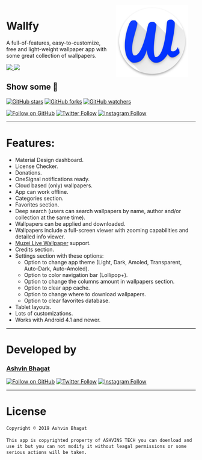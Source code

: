 <img src="https://raw.githubusercontent.com/ashvinstech/Website-Resources/master/web_hi_res_512.png" width="192" align="right" hspace="20" />

Wallfy
======


A full-of-features, easy-to-customize, free and light-weight wallpaper app with some great collection of wallpapers.

<a target="_blank" href="https://play.google.com/store/apps/details?id=com.ashvinstech.wallfy">
<img src="https://upload.wikimedia.org/wikipedia/commons/thumb/c/cd/Get_it_on_Google_play.svg/1280px-Get_it_on_Google_play.svg.png" width="200"/>
</a>

<a target="_blank" href="https://paypal.me/ashvinstech?locale.x=en_GB">
<img src="https://jahirfiquitiva.com/share/support_my_work.svg?maxAge=432000" width="200"/>
</a>

## Show some  :blue_heart:
[![GitHub stars](https://img.shields.io/github/stars/jahirfiquitiva/Frames.svg?style=social&label=Star)](https://github.com/ashvinstech/Website-Resources)
[![GitHub forks](https://img.shields.io/github/forks/jahirfiquitiva/Frames.svg?style=social&label=Fork)](https://github.com/ashvinstech/Website-Resources/fork)
[![GitHub watchers](https://img.shields.io/github/watchers/jahirfiquitiva/Frames.svg?style=social&label=Watch)](https://github.com/ashvinstech/Website-Resources)

[![Follow on GitHub](https://img.shields.io/github/followers/jahirfiquitiva.svg?style=social&label=Follow)](https://github.com/ashvinstech)
[![Twitter Follow](https://img.shields.io/twitter/follow/jahirfiquitiva.svg?style=social)](https://twitter.com/ashvinstech)
[![Instagram Follow](http://www.stickpng.com/assets/images/58e91a89eb97430e81906502.png)](https://www.instagram.com/wallfy.app/)

---


# Features:
- Material Design dashboard.
- License Checker.
- Donations.
- OneSignal notifications ready.
- Cloud based (only) wallpapers.
- App can work offline.
- Categories section.
- Favorites section.
- Deep search (users can search wallpapers by name, author and/or collection at the same time).
- Wallpapers can be applied and downloaded.
- Wallpapers include a full-screen viewer with zooming capabilities and detailed info viewer.
- [Muzei Live Wallpaper](http://muzei.co/) support.
- Credits section.
- Settings section with these options:
	- Option to change app theme (Light, Dark, Amoled, Transparent, Auto-Dark, Auto-Amoled).
	- Option to color navigation bar (Lollipop+).
	- Option to change the columns amount in wallpapers section.
	- Option to clear app cache.
	- Option to change where to download wallpapers.
	- Option to clear favorites database.
- Tablet layouts.
- Lots of customizations.
- Works with Android 4.1 and newer.


---

# Developed by

### [Ashvin Bhagat](http://ashvinstech.ml/)

[![Follow on GitHub](https://img.shields.io/github/followers/jahirfiquitiva.svg?style=social&label=Follow)](https://github.com/ashvinstech)
[![Twitter Follow](https://img.shields.io/twitter/follow/jahirfiquitiva.svg?style=social)](https://twitter.com/ashvinstech)
[![Instagram Follow](http://www.stickpng.com/assets/images/58e91a89eb97430e81906502.png)](https://www.instagram.com/wallfy.app/)


---

# License

	Copyright © 2019 Ashvin Bhagat

	This app is copyrighted property of ASHVINS TECH you can doenload and use it but you can not modify it without leagal permissions or some serious actions will be taken.
